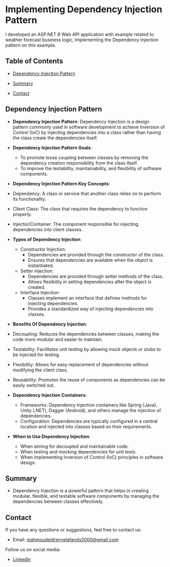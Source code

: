 # Implementing Dependency Injection Pattern  

I developed an ASP.NET 8 Web API application with example related to weather forecast business logic, Implementing the Dependency Injection pattern on this example.
## Table of Contents 

- [Dependency Injection Pattern](#Dependency-Injection-Pattern) 
  
- [Summary](#Summary)

- [Contact](#contact)

  
## Dependency Injection Pattern 
 - **Dependency Injection Pattern**: Dependency Injection is a design pattern commonly used in software development to achieve Inversion of Control (IoC) by injecting dependencies into a class rather than having the class create the dependencies itself.    
 - **Dependency Injection Pattern Goals**:
   - To promote loose coupling between classes by removing the dependency creation responsibility from the class itself.
   - To improve the testability, maintainability, and flexibility of software components.
     
 - **Dependency Injection Pattern Key Concepts**: 
  - Dependency: A class or service that another class relies on to perform its functionality.
  - Client Class: The class that requires the dependency to function properly.
  - Injector/Container: The component responsible for injecting dependencies into client classes.

  - **Types of Dependency Injection**:
    - Constructor Injection:
      - Dependencies are provided through the constructor of the class.
      - Ensures that dependencies are available when the object is instantiated.
    - Setter Injection:
      - Dependencies are provided through setter methods of the class.
      - Allows flexibility in setting dependencies after the object is created.
    - Interface Injection:
      - Classes implement an interface that defines methods for injecting dependencies.
      - Provides a standardized way of injecting dependencies into classes.
      
- **Benefits Of Dependency Injection**: 
 - Decoupling: Reduces the dependencies between classes, making the code more modular and easier to maintain.
 - Testability: Facilitates unit testing by allowing mock objects or stubs to be injected for testing.
 - Flexibility: Allows for easy replacement of dependencies without modifying the client class.
 - Reusability: Promotes the reuse of components as dependencies can be easily switched out.
   
- **Dependency Injection Containers**: 
  - Frameworks: Dependency Injection containers like Spring (Java), Unity (.NET), Dagger (Android), and others manage the injection of dependencies.
  - Configuration: Dependencies are typically configured in a central location and injected into classes based on their requirements.

    
- **When to Use Dependency Injection**:
  - When aiming for decoupled and maintainable code.
  - When testing and mocking dependencies for unit tests.
  - When implementing Inversion of Control (IoC) principles in software design.


## Summary

- Dependency Injection is a powerful pattern that helps in creating modular, flexible, and testable software components by managing the dependencies between classes effectively.

## Contact 

If you have any questions or suggestions, feel free to contact us: 

- Email: [mahmoudeldrenyelafandy2000@gmail.com](mailto:mahmoudeldrenyelafandy2000@gmail.com) 

Follow us on social media: 

- [LinkedIn](https://www.linkedin.com/in/mahmoud-abd-el-halim-sw) 

  

     









